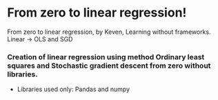 # From zero to linear regression!
From zero to linear regression, by Keven, Learning without frameworks. Linear -> OLS and SGD

### Creation of linear regression using method Ordinary least squares and Stochastic gradient descent from zero without libraries.
- Libraries used only: Pandas and numpy
